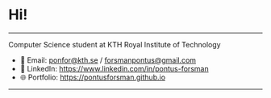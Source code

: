 # Hi!

---

Computer Science student at KTH Royal Institute of Technology

- 📧 Email: ponfor@kth.se / forsmanpontus@gmail.com
- 💼 LinkedIn: https://www.linkedin.com/in/pontus-forsman
- 🌐 Portfolio: https://pontusforsman.github.io

---

